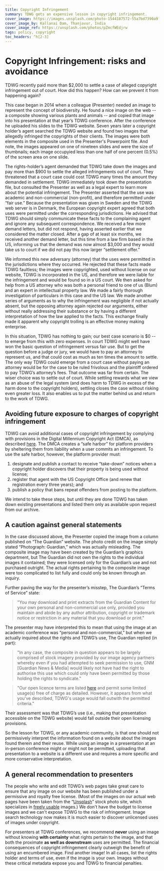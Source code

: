 ```yaml
---
title: Copyright Infringement
summary: TDWG gets an expensive lesson in copyright infringement.
cover_image: https://images.unsplash.com/photo-1544187572-55a7bd7390a9?ixlib=rb-1.2.1&ixid=MnwxMjA3fDB8MHxwaG90by1wYWdlfHx8fGVufDB8fHx8&auto=format&fit=crop&w=1050&q=80
cover_image_by: Kallanai Dam, Thanjavur, India
cover_image_ref: https://unsplash.com/photos/pZmcfWEdjrw
tags: policy, copyright
toc_headers: ^h[2-3]
---
```





# Copyright Infringement: risks and avoidance

TDWG recently paid more than $2,000 to settle a case of alleged copyright infringement out of court.  How did this happen?  How can we prevent it from happening again?

This case began in 2014 when a colleague (Presenter) needed an image to represent the concept of biodiversity. He found a nice image on the web -- a composite showing various plants and animals -- and copied that image into his presentation at that year’s TDWG conference. After the conference he uploaded his slides to the TDWG website. Seven years later a copyright holder’s agent searched the TDWG website and found two images that allegedly infringed the copyrights of their clients. The images were both elements in the composite used in the Presenter's Powerpoint file. And note, the images appeared on one of nineteen slides and were the size of thumbnails; each image occupyied less than one half of one percent (0.5%) of the screen area on one slide.

The rights-holder’s agent demanded that TDWG take down the images and pay more than $900 to settle the alleged infringements out of court. They threatened that a court case could cost TDWG many times the amount they demanded in settlement. TDWG immediately took down the presentation file, but consulted the Presenter as well as a legal expert to learn more about the potential infringement. The Presenter asserted that the use was academic and non-commercial (non-profit), and therefore permitted under “fair use.”  Because the presentation was given in Sweden and the TDWG web server is in Denmark, the European copyright expert agreed that both uses were permitted under the corresponding jurisdictions. He advised that TDWG should simply communicate these facts to the complaining agent and ignore any subsequent correspondence. We received a few more demand letters, but did not respond, having asserted earlier that we considered the matter closed. After a gap of at least six months, we received another demand letter, but this time from a law firm based in the US, informing us that the demand was now almost $3,000 and they would take us to court if we did not pay this now larger “settlement offer.” 

We informed this new adversary (attorney) that the uses were permitted in the jurisdictions where they occurred. He rejected that these facts made TDWG faultless; the images were copyrighted, used without license on our website, TDWG is incorporated in the US, and therefore we were liable for the infringement and would be found so in a US court. We then asked for help from a US attorney who was both a personal friend to one of us (Blum) and an expert in intellectual property law. We made a fairly thorough investigation of particulars in this case and the US law.  We made another series of arguments as to why the infringement was negligible if not actually absent, but the opposing attorney again rejected our arguments, either without really addressing their substance or by having a different interpretation of how the law applied to the facts. This exchange finally made it apparent why copyright trolling is an effective money making enterprise.

In this situation, TDWG has nothing to gain; our best case scenario is $0 -- to emerge from this with zero expenses. In court TDWG might well have won the basic question of infringement versus fair use. But to get the question before a judge or jury, we would have to pay an attorney to represent us, and that could cost as much as ten times the amount to settle. The only way TDWG could emerge from a court case without paying an attorney would be for the case to be ruled frivolous and the plaintiff ordered to pay TDWG’s attorney’s fees. That outcome was far from certain. The wiser choice was to settle out of court. While settling rewards what we view as an abuse of the legal system (and does harm to TDWG in excess of the harm done to the copyright holders), settling closes the case without risking even greater loss. It also enables us to put the matter behind us and return to the work of TDWG.


## Avoiding future exposure to charges of copyright infringement

TDWG can avoid additional cases of copyright infringement by complying with provisions in the Digital Millennium Copyright Act (DMCA), as described [here](https://assets.fenwick.com/legacy/FenwickDocuments/DMCA-QA.pdf). The DMCA creates a “safe harbor” for platform providers by sheltering them from liability when a user commits an infringement. To use the safe harbor, however, the platform provider must:

1. designate and publish a contact to receive “take-down” notices when a copyright holder discovers that their property is being used without license;
2. register that agent with the US Copyright Office (and renew that registration every three years); and
3. publish a policy that bans repeat offenders from posting to the platform.

We intend to take these steps, but until they are done TDWG has taken down existing presentations and listed them only as available upon request from our archive.  


## A caution against general statements

In the case discussed above, the Presenter copied the image from a column published on “The Guardian” website.  The photo credit on the image simply stated “Photograph: Guardian,” which was actually misleading. The composite image may have been created by the Guardian’s graphics department, but The Guardian did not own the rights to the individual images it contained; they were licensed only for the Guardian’s use and not purchased outright. The actual rights pertaining to the composite image were too complicated to list fully and could only be known through an inquiry.

Further paving the way for the presenter’s misstep, The Guardian’s “Terms of Service” state:


> "You may download and print extracts from the Guardian Content for your own personal and non-commercial use only, provided you maintain and abide by any author attribution, copyright or trademark notice or restriction in any material that you download or print."

The presenter may have interpreted this to mean that using the image at an academic conference was “personal and non-commercial,” but when we actually inquired about the rights and TDWG’s use, The Guardian replied (in part):

> "In any case, the composite in question appears to be largely comprised of stock imagery provided by our image agency partners whereby even if you had attempted to seek permission to use, GNM [Guardian News & Media] would likely not have had the right to authorise this use which could only have been permitted by those holding the rights to syndicate."  

> "Our open licence terms are listed [here](http://syndication.theguardian.com/open-licence-terms/) and permit some limited usage(s) free of charge as detailed.  However, it appears from what you've described, TDWG's usage would fall outwith the permitted criteria."  

Their assessment was that TDWG’s use (i.e., making that presentation accessible on the TDWG website) would fall outside their open licensing provisions.

So the lesson for TDWG, or any academic community, is that one should not permissively interpret the information found on a website about the images found therein and their reuse. While using an image in a presentation at an in-person conference might or might not be permitted, uploading that presentation to a website is a different use and requires a more specific and more conservative interpretation.


## A general recommendation to presenters

The people who write and edit TDWG’s web pages take great care to ensure that any image on our website has been published under a permissive and royalty free license. (Most of the images on our actual web pages have been taken from the “[Unsplash](https://unsplash.com/)” stock photo site, which specializes in [freely usable](https://unsplash.com/license) images.) We don't have the budget to license images and we can't expose TDWG to the risk of infringement. Image search technology now makes it is much easier to discover unlicensed uses of images under copyright.

For presenters at TDWG conferences, we recommend **never** using an image without knowing **with certainty** what rights pertain to the image, and that both the proximate **as well as downstream** uses are permitted. The financial consequences of copyright infringement clearly outweigh the benefit of using an encumbered image. Find another image! In all cases, list the rights holder and terms of use, even if the image is your own. Images without these critical metadata expose you and TDWG to financial penalties.
